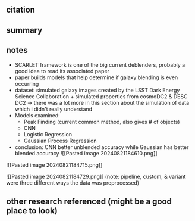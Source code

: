 ## citation 

## summary 

## notes
* SCARLET framework is one of the big current deblenders, probably a good idea to read its associated paper
* paper builds models that help determine if galaxy blending is even occurring
* dataset: simulated galaxy images created by the LSST Dark Energy Science Collaboration + simulated properties from cosmoDC2 & DESC DC2 -> there was a lot more in this section about the simulation of data which i didn't really understand
* Models examined:
	* Peak Finding (current common method, also gives # of objects)
	* CNN
	* Logistic Regression
	* Gaussian Process Regression 
* conclusion: CNN better unblended accuracy while Gaussian has better blended accuracy
![[Pasted image 20240821184610.png]]

![[Pasted image 20240821184715.png]]

![[Pasted image 20240821184729.png]]
(note: pipeline, custom, & variant were three different ways the data was preprocessed)
## other research referenced (might be a good place to look)


